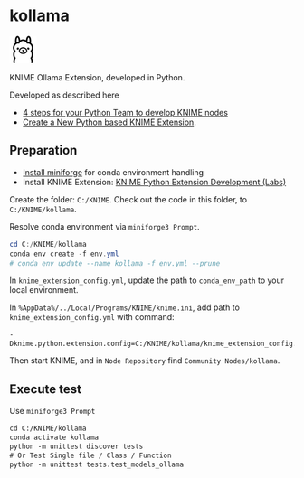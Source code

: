 # kollama
![kollama is a KNIME Ollama Extension](icons/ollama.png)

KNIME Ollama Extension, developed in Python.

Developed as described here 
* [4 steps for your Python Team to develop KNIME nodes](https://www.knime.com/blog/4-steps-for-your-python-team-to-develop-knime-nodes)
* [Create a New Python based KNIME Extension](https://docs.knime.com/latest/pure_python_node_extensions_guide).

## Preparation
* [Install miniforge](https://github.com/conda-forge/miniforge?tab=readme-ov-file#install) for conda environment handling
* Install KNIME Extension: [KNIME Python Extension Development (Labs)](https://hub.knime.com/knime/extensions/org.knime.features.python3.nodes/latest)

Create the folder: `C:/KNIME`. Check out the code in this folder, to `C:/KNIME/kollama`.

Resolve conda environment via `miniforge3 Prompt`.
```powershell
cd C:/KNIME/kollama
conda env create -f env.yml
# conda env update --name kollama -f env.yml --prune
```

In `knime_extension_config.yml`, update the path to `conda_env_path` to your local environment.

In `%AppData%/../Local/Programs/KNIME/knime.ini`, add path to `knime_extension_config.yml` with command:
```
-Dknime.python.extension.config=C:/KNIME/kollama/knime_extension_config.yml
```

Then start KNIME, and in `Node Repository` find `Community Nodes/kollama`.

## Execute test

Use `miniforge3 Prompt`
```
cd C:/KNIME/kollama
conda activate kollama
python -m unittest discover tests
# Or Test Single file / Class / Function
python -m unittest tests.test_models_ollama
```